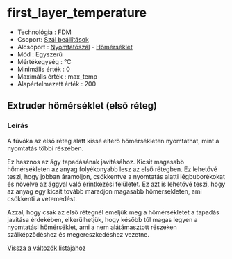 # first\_layer\_temperature

* Technológia : FDM
* Csoport: [Szál beállítások](../../../konfig/filament_settings)
* Alcsoport : [Nyomtatószál](../../../konfig/filament_settings#nyomtatószál) - [Hőmérséklet](../../../konfig/filament_settings#hőmérséklet)
* Mód : Egyszerű
* Mértékegység : °C
* Minimális érték :  0
* Maximális érték :  max\_temp
* Alapértelmezett érték :  200

## Extruder hőmérséklet \(első réteg\)

### Leírás

A fúvóka az első réteg alatt kissé eltérő hőmérsékleten nyomtathat, mint a nyomtatás többi részében.

Ez hasznos az ágy tapadásának javításához. Kicsit magasabb hőmérsékleten az anyag folyékonyabb lesz az első rétegben. Ez lehetővé teszi, hogy jobban áramoljon, csökkentve a nyomtatás alatti légbuborékokat és növelve az ággyal való érintkezési felületet. Ez azt is lehetővé teszi, hogy az anyag egy kicsit tovább maradjon magasabb hőmérsékleten, ami csökkenti a vetemedést.

Azzal, hogy csak az első rétegnél emeljük meg a hőmérsékletet a tapadás javítása érdekében, elkerülhetjük, hogy később túl magas legyen a nyomtatási hőmérséklet, ami a nem alátámasztott részeken szálképződéshez és megereszkedéshez vezetne.

[Vissza a változók listájához](../../variable_list)

